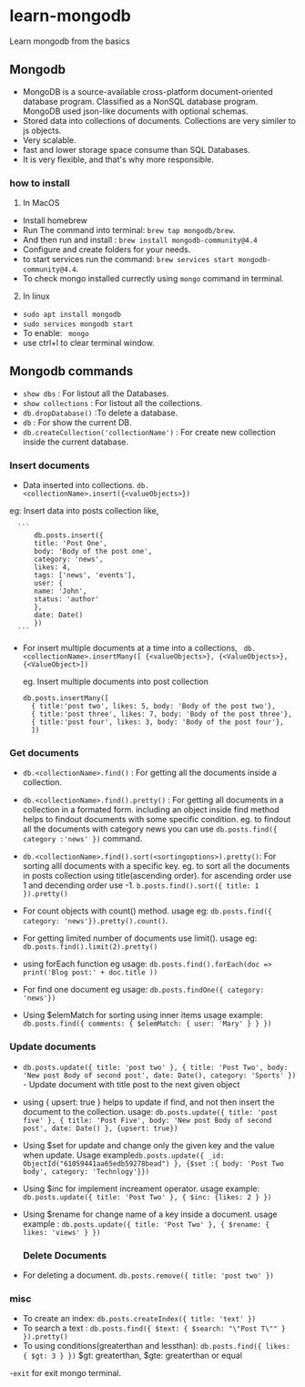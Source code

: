 # learn-mongodb
Learn mongodb from the basics


## Mongodb
- MongoDB is a source-available cross-platform document-oriented database program. Classified as a NonSQL database program. MongoDB used json-like documents with optional schemas.
- Stored data into collections of documents. Collections are very similer to js objects.
- Very scalable.
- fast and lower storage space consume than SQL Databases.
- It is very flexible, and  that's why more responsible.

### how to install
 1. In MacOS
 - Install homebrew
 - Run The command into terminal: `brew tap mongodb/brew`.
 - And then run and install : `brew install mongodb-community@4.4`
 - Configure and create folders for your needs.
 - to start services run the command: `brew services start mongodb-community@4.4`.
 - To check mongo installed currectly using `mongo` command in terminal.

 2. In linux 
 - `sudo apt install mongodb`
 - `sudo services mongodb start`
 - To enable: ` mongo`
 - use ctrl+l to clear terminal window.

 ## Mongodb commands
 - `show dbs` : For listout all the Databases.
 - `show collections` : For listout all the collections.
 - `db.dropDatabase()` :To delete a database.
 - `db` : For show the current DB.
 - `db.createCollection('collectionName')` : For create new collection inside the current database.

 ### Insert documents

 - Data inserted into collections. 
  `db.<collectionName>.insert({<valueObjects>})`

  eg: Insert data into  posts collection like,

      ```
          db.posts.insert({
          title: 'Post One',
          body: 'Body of the post one',
          category: 'news',
          likes: 4,
          tags: ['news', 'events'],
          user: {
          name: 'John',
          status: 'author' 
          },
          date: Date()
          })
      ```

- For insert multiple documents at a time into a collections,
  ` db.<collectionName>.insertMany([ {<valueObjects>}, {<ValueObjects>}, {<ValueObject>])`

  eg. Insert multiple documents into post collection
    
    ```
    db.posts.insertMany([
      { title:'post two', likes: 5, body: 'Body of the post two'},
      { title:'post three', likes: 7, body: 'Body of the post three'},
      { title:'post four', likes: 3, body: 'Body of the post four'},
      ])
    ```

### Get documents

- `db.<collectionName>.find()` : For getting all the documents inside a collection.

- `db.<collectionName>.find().pretty()` : For getting all documents in a collection in a formated form. including an object inside find method helps to findout documents with some specific condition.
 eg. to findout all the documents with category news you can use `db.posts.find({ category :'news' })` command.

- `db.<collectionName>.find().sort(<sortingoptions>).pretty()`: For sorting alll documents with a specific key.
 eg. to sort all the documents in posts collection using title(ascending order). for ascending order use 1 and decending order use -1.
  `b.posts.find().sort({ title: 1 }).pretty()`

- For count objects  with count() method.
  usage eg: `db.posts.find({ category: 'news'}).pretty().count()`.

- For getting limited number of documents use limit().
  usage eg: `db.posts.find().limit(2).pretty()`

- using forEach function
  eg usage: `db.posts.find().forEach(doc => print('Blog post:' + doc.title ))`

- For find one document
 eg usage: `db.posts.findOne({ category: 'news'})`


- Using $elemMatch for sorting using inner items
  usage example: ```db.posts.find({
    comments: {
      $elemMatch: {
        user: 'Mary'
      }
    }
  })```

 ### Update documents

- `db.posts.update({ title: 'post two' }, { title: 'Post Two', body: 'New post Body of second post', date: Date(), category: 'Sports' })` - Update document with title post to the next given object 
 
- using { upsert: true }  helps to update if find, and not then insert the document to the collection.
  usage: `db.posts.update({ title: 'post five' }, { title: 'Post Five', body: 'New post Body of second post', date: Date() }, {upsert: true})`

- Using $set for update and change only the given key and the value  when update.
  Usage example`db.posts.update({ _id: ObjectId("61059441aa65edb59278bead") }, {$set :{ body: 'Post Two body', category: 'Technlogy'}})`

- Using $inc for implement increament operator.
  usage example: `db.posts.update({ title: 'Post Two' }, { $inc: {likes: 2 } })`

- Using $rename for change name of a key inside a document.
  usage example : `db.posts.update({ title: 'Post Two' }, { $rename: { likes: 'views' } })`

  ### Delete Documents
- For deleting a document. `db.posts.remove({ title: 'post two' })`

### misc
- To create an index: `db.posts.createIndex({ title: 'text' })`
- To search a text : `db.posts.find({ $text: { $search: "\"Post T\"" } }).pretty()`
- To using conditions(greaterthan and lessthan): `db.posts.find({ likes: { $gt: 3 } })`
  $gt: greaterthan, 
  $gte: greaterthan or equal

-`exit` for exit mongo terminal.
 